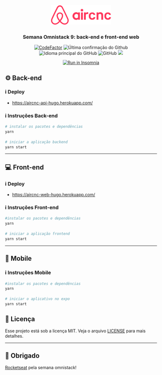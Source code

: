 <h1 align="center">
  <img alt="AirCnC" title="aircnc" src=".github/logo.svg" width="200px" />
</h1>

<h3 align="center">
  Semana Omnistack 9: back-end e front-end web
</h3>

<p align = "center">
<a href="https://www.codefactor.io/repository/github/hugo-marcelo/aircnc"><img src="https://www.codefactor.io/repository/github/hugo-marcelo/aircnc/badge" alt="CodeFactor" /></a>
<img alt = "Última confirmação do Github" src = "https://img.shields.io/github/last-commit/hugo-marcelo/aircnc">
<img alt = "Idioma principal do GitHub" src = "https://img.shields.io/github/languages/top/hugo-marcelo/aircnc">
<img alt = "GitHub" src = "https://img.shields.io/github/license/hugo-marcelo/aircnc.svg">
<a href="https://www.codacy.com/manual/hugo-marcelo/aircnc?utm_source=github.com&amp;utm_medium=referral&amp;utm_content=hugo-marcelo/aircnc&amp;utm_campaign=Badge_Grade"><img src="https://api.codacy.com/project/badge/Grade/147d0b2836734c79b7ee5ea035f065b4"/></a>
</p>

<p align="center">
  <a href="https://insomnia.rest/run/?label=AirCnC&uri=https%3A%2F%2Fraw.githubusercontent.com%2Fhugo-marcelo%2Faircnc%2Fmaster%2Fbackend%2FInsomnia.json" target="_blank"><img src="https://insomnia.rest/images/run.svg" alt="Run in Insomnia"></a>
</p>

## :gear: Back-end

### :information_source: Deploy

- https://aircnc-api-hugo.herokuapp.com/

### :information_source: Instruções Back-end

```bash
# instalar os pacotes e dependências
yarn

# iniciar a aplicação backend
yarn start
```

---

## :computer: Front-end

### :information_source: Deploy

- https://aircnc-web-hugo.herokuapp.com/

### :information_source: Instruções Front-end

```bash
#instalar os pacotes e dependências
yarn

# iniciar a aplicação frontend
yarn start
```

---

## :iphone: Mobile

### :information_source: Instruções Mobile

```bash
#instalar os pacotes e dependências
yarn

# iniciar o aplicativo no expo
yarn start
```

## :memo: Licença

Esse projeto está sob a licença MIT. Veja o arquivo [LICENSE](LICENSE) para mais detalhes.

---

## :clap: Obrigado

[Rocketseat](https://rocketseat.com.br/) pela semana omnistack!

